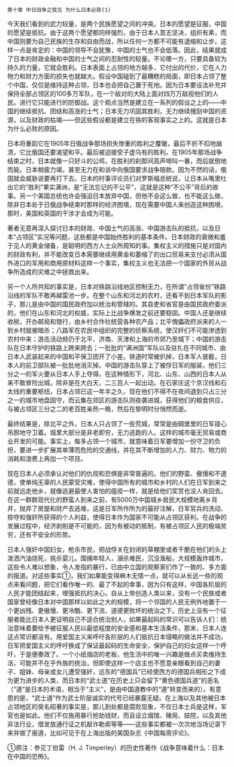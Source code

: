     第十章 中日战争之我见 为什么日本必败(1) 

   今天我们看到的武力较量，是两个民族愿望之间的冲突。日本的愿望是征服，中国的愿望是抵抗。由于这两个愿望都同样强烈，由于日本人意志坚决，组织有素，而中国则要为自己民族的生存和自由而战，所以任何一方都不可能有退缩和让步。这样一点是肯定的：中国的领导不会犹豫，中国的士气也不会低落。因此，结果就成了日本的财政金融和中国的士气之间的忍耐性的较量。不论哪一方，只要具备较为持久的力量，它就会胜利。日本表面上占领的地方越多，它付出的代价，它在人力物力和财力方面的损失也就越大。假设中国碰到了最糟糕的局面，即日本占领了整个中国，仅仅是维持这种占领，日本也会把自己置于死地。因为日本要设法补充并保持全部占领区的100多万军队，在一个敌对的大陆上面对四万万敌视他们的人民。进行它只能进行的防御战。这个观点当然是建立在一系列的假设之上的——中国的继续抵抗、团结和高涨的士气；日本无力巩固其胜利，无力继续搜刮中国的资源，以及财政的枯竭——但这些假设都是建立在铁的客观事实之上的。这就是日本为什么必败的原因。

   日本将重蹈它在1905年日俄战争那场损失惨重的胜利之覆辙，最后不折不扣地崩溃，它比俄国还要渴望和平。最后被迫接受子虚乌有的胜利。在1905年那场战争结束之时，日本就像一只好斗的公鸡，在胜利的刹那间高声啼叫一番，而后就倒地而毙。日本梢疲力竭，甚至无力在和谈中向俄国要求战争赔款。因为不然的话，俄国就会威胁说要再打下去。日本的时事评论员们对罗斯福总统说，让日本从嘴里吐出它的“胜利”果实满洲，是“无法忘记的不公平”，这就是这种“不公平”背后的故事。另一个美国总统也许会强迫日本放弃中国，但他不会这么做，也不能这么做，除非日本处于日俄战争结束时那样的经济困境，现在需要中国人来创造这种困境，那时，美国和英国的干涉才会成为可能。

   著者无意再深入探讨日本的财政、中国士气的高涨、中国游击队的抵抗，以及日本“占领区”实况等问题，这些都是中国始终胜利的基本条件。日本财政的衰微和羞于见人的黄金储备，是聪明的西方人士众所周知的事。集权主义的措施只是对国内的财政有利，并不能改变日本需要继续用黄金和萎缩了的出口贸易来支付必须从国外进口的军用和商用原材料这样一个事实，集权主义也无法把一个国家的外贸从战争所造成的灾难之中拯救出来。

   另一个人所共知的事实是，日本对铁路沿线地区控制无力，在所谓“占领省份”铁路沿线的军队不敢再越雷池一步。在整个山东和河北的农村，还看不到日本军队的影子，那儿是由中国的国民政府加以统治和管辖的。其县吏和省官是由国民政府委派的，他们在山东和河北的权威，实际上比战争爆发之前还要稳固。中国人还是继续收税，开办邮局和银行，由乡村合作社统营各种农产品；北平傀儡政府派来的人一到乡村就被暗杀；八路军在农民中组织的完整的侦察系统，使汉奸们不可能渗透到农村中来；游击活动频仍于北平、济南、天津和上海的市郊乃至城下；中国的游击队在日本守护的铁路上跨来跨去；一批批的“满洲国”军队以及驻扎在不同城市、由日本人武装起来的中国和平保卫团开了小差。铁道时常被扒掉，日本军人彼截，日本人的前卫部队被一批批地消灭掉。中国的游击队穿上了被俘日军的服装，他们三分之一的军火要从日本人手上夺得。在这种情形下，河北、山东、山西的日本人从来不敢冒险出城，除非是在大白天，二三百人一起出动。在石家庄这个京汉线和石太线的重要枢纽，日本占领已这一年半之久，现在他们不得不在夜间退到只占三分之一的城市地盘固守，而云集在郊区的游击队则夜袭进城，获得他们的粮食供应，与被占领区三分之二的老百姓亲热一晚，然后在黎明时分悄然而逝。

   最终结果是，除北平之外，日本人只占领了一些荒城，常常是由碉堡里的日军提心吊胆地守卫着。城里大部分是非老即穷，无力逃跑的人。这样的城市毫无贸易或商业开发的可能。事实上，每多占领一个城市，就意味着日军要增加一份守卫的负担，要进一步扩展其单薄而危险的交通线，并在其不断增加的人力、财力、物力的消耗和浪费上再加一个项目。

   现在日本人必须承认对他们的仇视和恐惧是非常普遍的。他们的野蛮、傲慢和不道德，使单纯无辜的人民蒙受灾难，使得中国所有的城市和乡村的人们在日军到来之前就远走他乡，就像逃避最使人害怕的瘟疫一样，就是给他们奖赏也没人肯回去。在这一群群现代化的野蛮人到来之前，有5000万中国城乡居民大规模地离乡背井，抛弃了房屋和财产去逃难，这是日军所作所为的最好注解，日军官兵的洗动、掠夺和强奸所获得的个人利益，使得日本作为国家不可能从占领区获利。在战争的发展过程中，经济剥削是不可能的，因为有被动的抵制，有被占领区人民的极端贫穷，还有不安全的形势。

   日本人强奸中国妇女，枪杀市民，把战俘关在封闭的草棚里或者干脆在他们的头上泼洒汽油烧死，挑杀婴儿，围捕年轻人，溺杀难民，沉没渔船，大规模轰炸城市，这些令人难以想象，令人发指的暴行，已由中立国的观察家们作了一致的、多方面的报道。对这些事实①，我们如果能变得麻木无情一点，就可以从长远一些的观点来看问题，把它们看作唯一的、最了不起的幸事，因为只有这样，中国各阶层的人民才能团结起来，增强抵抗的决心。自从上帝创造人类以来，没有一个民族或者国家曾经像日本对中国那样以如此之大的规模，将一个邻国的人民无例外地置于一个更凶残、更傲慢、更冷酷、更下流、道德更败坏的统治之下。历史上没有一个征服者能比日本人更证明自己不适合统治别人，如果最起码的常识可以告诉人们：统治意味着要给予被征服人民以最低程度的安全感和基本生活条件，那末，日本人连这点常识都没有。用爱国主义来呼吁各阶层的人们抵抗日本侵略的做法并不成功，日军把爱国主义的呼吁换成了保证最起码的生命安全，保护自己的妇女这样一个呼吁，于是便奏效了。一个小纸烟店的老板，他生活中的唯一兴趣是做点买卖维持生活，可能并不在乎外族的统治，但即使这样一个店主也不愿意亲眼看到自己的妻子、姐妹、母亲或女儿遭受强奸，远东的“德国兵”已经使西方的德国兵相形之下成为更为进步的人类，而日本的“武士道”在历史上只会留下“黄色德国兵道”的恶名（“道”是日本的术语，相当于“主义”，是由中国道教中的“道”转变而来的）。有意思的是，“武士道”作为武士阶层诚实的代号已经暴露无疑。在上海以及其他被日本占领地区的臭名昭著的事实是，那儿到处都是腐败现象，不仅日本士兵是这样，军官也是如此。他们不仅施用暴行抢劫钱财，而且设立烟馆、赌局、妓院，以及其他非法行业，借发放通行证之机敲诈勒索等等——这些事实都被一次次地当场记录下来并做了报道，比如可见于在上海出版的美国杂志《中国每周评论》。

   ①原注：参见丁伯雷（H. J. Timperley）的历史性著作《战争意味着什么：日本在中国的恐怖》。

